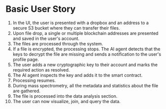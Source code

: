 # Basic User Story

1. In the UI, the user is presented with a dropbox and an address to a secure S3 bucket where they can transfer their files.
2. Upon file drop, a single or multiple blockchain addresses are presented and saved in the user's account.
3. The files are processed through the system.
4. If a file is encrypted, the processing stops. The AI agent detects that the keys to decrypt the file are missing and sends a notification to the user's profile page.
5. The user adds a new cryptographic key to their account and marks the required action as resolved.
6. The AI agent inspects the key and adds it to the smart contract.
7. Processing resumes.
8. During mass spectrometry, all the metadata and statistics about the file are gathered.
9. The file is processed into the data analysis section.
10. The user can now visualize, join, and query the data.
